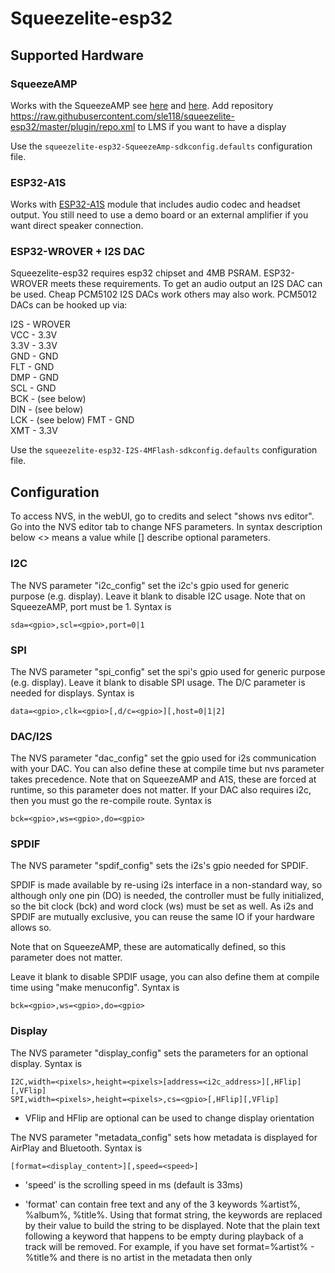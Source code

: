 # Squeezelite-esp32
## Supported Hardware 
### SqueezeAMP
Works with the SqueezeAMP see [here](https://forums.slimdevices.com/showthread.php?110926-pre-ANNOUNCE-SqueezeAMP-and-SqueezeliteESP32) and [here](https://github.com/philippe44/SqueezeAMP/blob/master/README.md). Add repository https://raw.githubusercontent.com/sle118/squeezelite-esp32/master/plugin/repo.xml to LMS if you want to have a display

Use the `squeezelite-esp32-SqueezeAmp-sdkconfig.defaults` configuration file.

### ESP32-A1S
Works with [ESP32-A1S](https://docs.ai-thinker.com/esp32-a1s) module that includes audio codec and headset output. You still need to use a demo board or an external amplifier if you want direct speaker connection. 

### ESP32-WROVER + I2S DAC
Squeezelite-esp32 requires esp32 chipset and 4MB PSRAM. ESP32-WROVER meets these requirements. To get an audio output an I2S DAC can be used. Cheap PCM5102 I2S DACs work others may also work. PCM5012 DACs can be hooked up via:

I2S - WROVER  
VCC - 3.3V  
3.3V - 3.3V  
GND - GND  
FLT - GND  
DMP - GND  
SCL - GND  
BCK - (see below)  
DIN - (see below)  
LCK - (see below)
FMT - GND  
XMT - 3.3V 

Use the `squeezelite-esp32-I2S-4MFlash-sdkconfig.defaults` configuration file.

## Configuration
To access NVS, in the webUI, go to credits and select "shows nvs editor". Go into the NVS editor tab to change NFS parameters. In syntax description below \<\> means a value while \[\] describe optional parameters. 

### I2C
The NVS parameter "i2c_config" set the i2c's gpio used for generic purpose (e.g. display). Leave it blank to disable I2C usage. Note that on SqueezeAMP, port must be 1. Syntax is
```
sda=<gpio>,scl=<gpio>,port=0|1
```
### SPI
The NVS parameter "spi_config" set the spi's gpio used for generic purpose (e.g. display). Leave it blank to disable SPI usage. The D/C parameter is needed for displays. Syntax is
```
data=<gpio>,clk=<gpio>[,d/c=<gpio>][,host=0|1|2]
```
### DAC/I2S
The NVS parameter "dac_config" set the gpio used for i2s communication with your DAC. You can also define these at compile time but nvs parameter takes precedence. Note that on SqueezeAMP and A1S, these are forced at runtime, so this parameter does not matter. If your DAC also requires i2c, then you must go the re-compile route. Syntax is
```
bck=<gpio>,ws=<gpio>,do=<gpio>
```
### SPDIF
The NVS parameter "spdif_config" sets the i2s's gpio needed for SPDIF. 

SPDIF is made available by re-using i2s interface in a non-standard way, so although only one pin (DO) is needed, the controller must be fully initialized, so the bit clock (bck) and word clock (ws) must be set as well. As i2s and SPDIF are mutually exclusive, you can reuse the same IO if your hardware allows so.

Note that on SqueezeAMP, these are automatically defined, so this parameter does not matter.

Leave it blank to disable SPDIF usage, you can also define them at compile time using "make menuconfig". Syntax is 
```
bck=<gpio>,ws=<gpio>,do=<gpio>
```
### Display
The NVS parameter "display_config" sets the parameters for an optional display. Syntax is
```
I2C,width=<pixels>,height=<pixels>[address=<i2c_address>][,HFlip][,VFlip]
SPI,width=<pixels>,height=<pixels>,cs=<gpio>[,HFlip][,VFlip]
```
- VFlip and HFlip are optional can be used to change display orientation

The NVS parameter "metadata_config" sets how metadata is displayed for AirPlay and Bluetooth. Syntax is
```
[format=<display_content>][,speed=<speed>]
```
- 'speed' is the scrolling speed in ms (default is 33ms)

- 'format' can contain free text and any of the 3 keywords %artist%, %album%, %title%. Using that format string, the keywords are replaced by their value to build the string to be displayed. Note that the plain text following a keyword that happens to be empty during playback of a track will be removed. For example, if you have set format=%artist% - %title% and there is no artist in the metadata then only <title> will be displayed not " - <title>".

Currently only 128x32 I2C display like [this](https://www.buydisplay.com/i2c-blue-0-91-inch-oled-display-module-128x32-arduino-raspberry-pi) are supported

### Set GPIO
The parameter "set_GPIO" is use to set assign GPIO to various functions.

GPIO can be set to GND provide or Vcc at boot. This is convenient to power devices that consume less than 40mA from the side connector. Be careful because there is no conflict checks being made wrt which GPIO you're changing, so you might damage your board or create a conflict here. 

This parameter can use used as well to assign a GPIO that will be set to 1 when playback starts and wil be reset to 0 when squeezelite becomes idle. The idle timeout is set on the squeezelite command line through -C \<timeout\>

If you have an audio jack that supports insertion (use :0 or :1 to set the level when inserted), you can specify which GPIO it's connected to. Using the parameter jack_mutes_amp allows to mute the amp when headset (e.g.) is inserted.

You can set the Green and Red status led as well with their respective active state (:0 or :1)

Syntax is:

```
<gpio>=Vcc|GND|amp|jack[:0|1]|green[:0|1]|red[:0|1]|spkfault[:0|1][,<repeated sequence for next GPIO>]
```
### Rotary Encoder
One rotary encoder is supported, quadrature shift with press. Such encoders usually have 2 pins for encoders (A and B), and common C that must be set to ground and an optional SW pin for press. A, B and SW must be pulled up, so automatic pull-up is provided by ESP32, but you can add your own resistors. A bit of filtering on A and B (~470nF) helps for debouncing which is not made by software. 

Encoder is normally hard-coded to respectively knob left, right and push on LMS and to volume down/up/play toggle on BT and AirPlay. Using the option 'volume' makes it hard-coded to volume down/up/play toggle all the time (even in LMS). The option 'longpress' allows an alternate mode when SW is long-pressed. In that mode, left is previous, right is next and press is toggle. Every long press on SW alternates between modes.

Use parameter rotary_config with the following syntax:

```
A=<gpio>,B=<gpio>[,SW=gpio>[,volume][,longpress]]
```

HW note: all gpio used for rotary have internal pull-up so normally there is no need to provide Vcc to the encoder. Nevertheless if the encoder board you're using also has its own pull-up that are stronger than ESP32's ones (which is likely the case), then there will be crosstalk between gpio, so you must bring Vcc. Look at your board schematic and you'll understand that these board pull-up create a "winning" pull-down when any other pin is grounded. 

### Buttons
Buttons are described using a JSON string with the following syntax
```
[
{"gpio":<num>,		
 "type":"BUTTON_LOW | BUTTON_HIGH",	
 "pull":[true|false],
 "long_press":<ms>, 
 "debounce":<ms>,
 "shifter_gpio":<-1|num>,
 "normal": {"pressed":"<action>","released":"<action>"},
 "longpress": { <same> },
 "shifted": { <same> },
 "longshifted": { <same> },
 },
 { ... },
 { ... },
] 
```

Where (all parameters are optionals except gpio) 
 - "type": (BUTTON_LOW) logic level when the button is pressed 
 - "pull": (false) activate internal pull up/down
 - "long_press": (0) duration (in ms) of keypress to detect long press, 0 to disable it
 - "debounce": (0) debouncing duration in ms (0 = internal default of 50 ms)
 - "shifter_gpio": (-1) gpio number of another button that can be pressed together to create a "shift". Set to -1 to disable shifter
 - "normal": ({"pressed":"ACTRLS_NONE","released":"ACTRLS_NONE"}) action to take when a button is pressed/released (see below)
 - "longpress": action to take when a button is long-pressed/released (see above/below)
 - "shifted": action to take when a button is pressed/released and shifted (see above/below)
 - "longshifted": action to take when a button is long-pressed/released and shifted (see above/below)

Where \<action\> is either the name of another configuration to load or one amongst 
				ACTRLS_NONE, ACTRLS_VOLUP, ACTRLS_VOLDOWN, ACTRLS_TOGGLE, ACTRLS_PLAY, 
				ACTRLS_PAUSE, ACTRLS_STOP, ACTRLS_REW, ACTRLS_FWD, ACTRLS_PREV, ACTRLS_NEXT, 
				BCTRLS_PUSH, BCTRLS_UP, BCTRLS_DOWN, BCTRLS_LEFT, BCTRLS_RIGHT
				
One you've created such a string, use it to fill a new NVS parameter with any name below 16(?) characters. You can have as many of these configs as you can. Then set the config parameter "actrls_config" with the name of your default config

For example a config named "buttons" :
```
[{"gpio":4,"type":"BUTTON_LOW","pull":true,"long_press":1000,"normal":{"pressed":"ACTRLS_VOLDOWN"},"longpress":{"pressed":"buttons_remap"}},
 {"gpio":5,"type":"BUTTON_LOW","pull":true,"shifter_gpio":4,"normal":{"pressed":"ACTRLS_VOLUP"}, "shifted":{"pressed":"ACTRLS_TOGGLE"}}]
``` 
Defines two buttons
- first on GPIO 4, active low. When pressed, it triggers a volume down command. When pressed more than 1000ms, it changes the button configuration for the one named "buttons_remap"
- second on GPIO 5, active low. When pressed it triggers a volume up command. If first button is pressed together with this button, then a play/pause toggle command is generated.

While the config named "buttons_remap"
```
[{"gpio":4,"type":"BUTTON_LOW","pull":true,"long_press":1000,"normal":{"pressed":"BCTRLS_DOWN"},"longpress":{"pressed":"buttons"}},
 {"gpio":5,"type":"BUTTON_LOW","pull":true,"shifter_gpio":4,"normal":{"pressed":"BCTRLS_UP"}}]
``` 
Defines two buttons
- first on GPIO 4, active low. When pressed, it triggers a navigation down command. When pressed more than 1000ms, it changes the button configuration for the one descrobed above
- second on GPIO 5, active low. When pressed it triggers a navigation up command. That button, in that configuration, has no shift option

Below is a difficult but functional 2-buttons interface for your decoding pleasure

*buttons*
```
[{"gpio":4,"type":"BUTTON_LOW","pull":true,"long_press":1000,
 "normal":{"pressed":"ACTRLS_VOLDOWN"},
 "longpress":{"pressed":"buttons_remap"}},
 {"gpio":5,"type":"BUTTON_LOW","pull":true,"long_press":1000,"shifter_gpio":4,
 "normal":{"pressed":"ACTRLS_VOLUP"}, 
 "shifted":{"pressed":"ACTRLS_TOGGLE"}, 
 "longpress":{"pressed":"ACTRLS_NEXT"}}
]
```
*buttons_remap*
```
[{"gpio":4,"type":"BUTTON_LOW","pull":true,"long_press":1000,
 "normal":{"pressed":"BCTRLS_DOWN"},
 "longpress":{"pressed":"buttons"}},
 {"gpio":5,"type":"BUTTON_LOW","pull":true,"long_press":1000,"shifter_gpio":4,
 "normal":{"pressed":"BCTRLS_UP"},
 "shifted":{"pressed":"BCTRLS_PUSH"},
 "longpress":{"pressed":"ACTRLS_PLAY"},
 "longshifted":{"pressed":"BCTRLS_LEFT"}}
]
```
### Battery / ADC
The NVS parameter "bat_config" sets the ADC1 channel used to measure battery/DC voltage. Scale is a float ratio applied to every sample of the 12 bits ADC. A measure is taken every 10s and an average is made every 5 minutes (not a sliding window). Syntax is
```
channel=0..7,scale=<scale>
```
NB: Set parameter to empty to disable battery reading
## Setting up ESP-IDF
### Docker
You can use docker to build squeezelite-esp32  
First you need to build the Docker container:
```
docker build -t esp-idf .
```
Then you need to run the container:
```
docker run -i -t -v `pwd`:/workspace/squeezelite-esp32 esp-idf
```
The above command will mount this repo into the docker container and start a bash terminal
for you to then follow the below build steps

### Manual Install of ESP-IDF
<strong>Currently this project requires a specific combination of IDF 4 with gcc 5.2. You'll have to implement the gcc 5.2 toolchain from an IDF 3.2 install into the IDF 4 directory in order to successfully compile it</strong>

You can install IDF manually on Linux or Windows (using the Subsystem for Linux) following the instructions at: https://www.instructables.com/id/ESP32-Development-on-Windows-Subsystem-for-Linux/
And then copying the i2s.c patch file from this repo over to the esp-idf folder

## Building Squeezelite-esp32
MOST IMPORTANT: create the right default config file
- for all libraries, add -mlongcalls. 
- make defconfig
(Note: You can also copy over config files from the build-scripts folder to ./sdkconfig)
Then adapt the config file to your wifi/BT/I2C device (can also be done on the command line)
- make menuconfig
Then

```
# Build recovery.bin, bootloader.bin, ota_data_initial.bin, partitions.bin  
# force appropriate rebuild by touching all the files which may have a RECOVERY_APPLICATION specific source compile logic
	find . \( -name "*.cpp" -o -name "*.c" -o -name "*.h" \) -type f -print0 | xargs -0 grep -l "RECOVERY_APPLICATION" | xargs touch
	export PROJECT_NAME="recovery" 
	make -j4 all EXTRA_CPPFLAGS='-DRECOVERY_APPLICATION=1'
make flash
#
# Build squeezelite.bin
# Now force a rebuild by touching all the files which may have a RECOVERY_APPLICATION specific source compile logic
find . \( -name "*.cpp" -o -name "*.c" -o -name "*.h" \) -type f -print0 | xargs -0 grep -l "RECOVERY_APPLICATION" | xargs touch
export PROJECT_NAME="squeezelite" 
make -j4 app EXTRA_CPPFLAGS='-DRECOVERY_APPLICATION=0'
python ${IDF_PATH}/components/esptool_py/esptool/esptool.py --chip esp32 --port ${ESPPORT} --baud ${ESPBAUD} --before default_reset --after hard_reset write_flash -z --flash_mode dio --flash_freq 80m --flash_size detect 0x150000 ./build/squeezelite.bin  
# monitor serial output
make monitor

```
 
# Configuration
1/ setup WiFi
- Boot the esp, look for a new wifi access point showing up and connect to it.  Default build ssid and passwords are "squeezelite"/"squeezelite". 
- Once connected, navigate to 192.168.4.1 
- Wait for the list of access points visible from the device to populate in the web page.
- Choose an access point and enter any credential as needed
- Once connection is established, note down the address the device received; this is the address you will use to configure it going forward 

2/ setup squeezelite command line (optional)

At this point, the device should have disabled its built-in access point and should be connected to a known WiFi network.
- navigate to the address that was noted in step #1
- Using the list of predefined options, hoose the mode in which you want squeezelite to start
- Generate the command
- Add or change any additional command line option (for example player name, etc)
- Activate squeezelite execution: this tells the device to automatiaclly run the command at start
- Update the configuration
- click on the "start toggle" button. This will force a reboot. 
- The toggle switch should be set to 'ON' to ensure that squeezelite is active after booting

3/ Updating Squeezelite
- From the firmware tab, click on "Check for Updates"
- Look for updated binaries
- Select a line
- Click on "Flash!"
- The system will reboot into recovery mode (if not already in that mode), wipe the squeezelite partition and download/flash the selected version 

3/ Recovery
- From the firmware tab, click on the "Recovery" button. This will reboot the ESP32 into recovery, where additional configuration options are available from the NVS editor

# Additional command line notes, configured from the http configuration
The squeezelite options are very similar to the regular Linux ones. Differences are :

	- the output is -o ["BT -n '<sinkname>' "] | [I2S]
	- if you've compiled with RESAMPLE option, normal soxr options are available using -R [-u <options>]. Note that anything above LQ or MQ will overload the CPU
	- if you've used RESAMPLE16, <options> are (b|l|m)[:i], with b = basic linear interpolation, l = 13 taps, m = 21 taps, i = interpolate filter coefficients

For example, so use a BT speaker named MySpeaker, accept audio up to 192kHz and resample everything to 44100 and use 16 bits resample with medium quality, the command line is:
	
	squeezelite -o "BT -n 'BT <sinkname>'" -b 500:2000 -R -u m -Z 192000 -r "44100-44100"

See squeezlite command line, but keys options are

	- Z <rate> : tell LMS what is the max sample rate supported before LMS resamples
	- R (see above)
	- r "<minrate>-<maxrate>"

## Additional misc notes to do you build
- as of this writing, ESP-IDF has a bug int he way the PLL values are calculated for i2s, so you *must* use the i2s.c file in the patch directory
- for all libraries, add -mlongcalls.
- audio libraries are complicated to rebuild, open an issue if you really want to
- libmad, libflac (no esp's version), libvorbis (tremor - not esp's version), alac work
- libfaad does not really support real time, but if you want to try
	- -O3 -DFIXED_POINT -DSMALL_STACK
	- change ac_link in configure and case ac_files, remove ''
	- compiler but in cfft.c and cffti1, must disable optimization using
			#pragma GCC push_options
			#pragma GCC optimize ("O0")
			#pragma GCC pop_options
- opus & opusfile
	- for opus, the ESP-provided library seems to work, but opusfile is still needed
	- per mad & few others, edit configure and change $ac_link to add -c (faking link)
	- change ac_files to remove ''
	- add DEPS_CFLAGS and DEPS_LIBS to avoid pkg-config to be required
- better use helixaac			
- set IDF_PATH=/home/esp-idf
- set ESPPORT=COM9
- update flash partition size
- other compiler #define
	- use no resampling or set RESAMPLE (soxr) or set RESAMPLE16 for fast fixed 16 bits resampling
	- use LOOPBACK (mandatory)
	- use BYTES_PER_FRAME=4 (8 is not fully functionnal)
	- LINKALL (mandatory)
	- NO_FAAD unless you want to us faad, which currently overloads the CPU
	- TREMOR_ONLY (mandatory)

